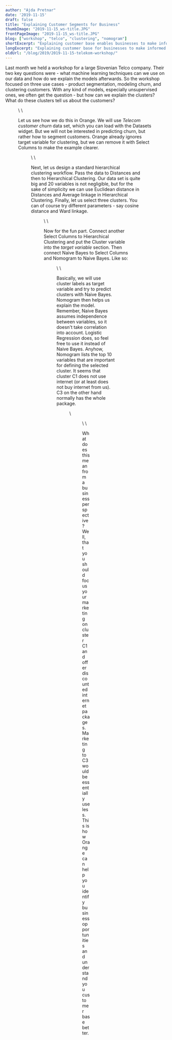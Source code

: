```yaml
---
author: "Ajda Pretnar"
date: '2019-11-15'
draft: false
title: "Explaining Customer Segments for Business"
thumbImage: "2019-11-15_ws-title.JPG"
frontPageImage: "2019-11-15_ws-title.JPG"
blog: ["workshop", "telco", "clustering", "nomogram"]
shortExcerpt: "Explaining customer base enables businesses to make informed decisions. We present the case for Telco companies."
longExcerpt: "Explaining customer base for businesses to make informed decisions. We present the case for Telco companies."
oldUrl: "/blog/2019/2019-11-15-telekom-workshop/"
---
```


Last month we held a workshop for a large Slovenian Telco company. Their two key questions were - what machine learning techniques can we use on our data and how do we explain the models afterwards. So the workshop focused on three use cases - product segmentation, modeling churn, and clustering customers. With any kind of models, especially unsupervised ones, we often get the question - but how can we explain the clusters? What do these clusters tell us about the customers?

<Figure src="2019-11-15_FRI2016.JPG" />
\
\

Let us see how we do this in Orange. We will use *Telecom customer churn* data set, which you can load with the Datasets widget. But we will not be interested in predicting churn, but rather how to segment customers. Orange already ignores target variable for clustering, but we can remove it with Select Columns to make the example clearer.

<Figure src="2019-11-15_selcol.png" />
\
\

Next, let us design a standard hierarchical clustering workflow. Pass the data to Distances and then to Hierarchical Clustering. Our data set is quite big and 20 variables is not negligible, but for the sake of simplicity we can use Euclidean distance in Distances and Average linkage in Hierarchical Clustering. Finally, let us select three clusters. You can of course try different parameters - say cosine distance and Ward linkage.

<Figure src="2019-11-15_hierclust.png" />
\
\

Now for the fun part. Connect another Select Columns to Hierarchical Clustering and put the Cluster variable into the *target variable* section. Then connect Naive Bayes to Select Columns and Nomogram to Naive Bayes. Like so:

<Figure src="2019-11-15_workflow.png" />
\
\

Basically, we will use cluster labels as target variable and try to predict clusters with Naive Bayes. Nomogram then helps us explain the model. Remember, Naive Bayes assumes independence between variables, so it doesn't take correlation into account. Logistic Regression does, so feel free to use it instead of Naive Bayes. Anyhow, Nomogram lists the top 10 variables that are important for defining the selected cluster. It seems that cluster C1 does not use internet (or at least does not buy internet from us). C3 on the other hand normally has the whole package.

<Figure src="2019-11-15_c1-explained.png" />
\
<Figure src="2019-11-15_c3-explained.png" />
\
\

What does this mean from a business perspective? Well, that you should focus your marketing on cluster C1 and offer discounted internet packages. Marketing to C3 would be essentially useless. This is how Orange can help you identify business opportunities and understand you customer base better.
